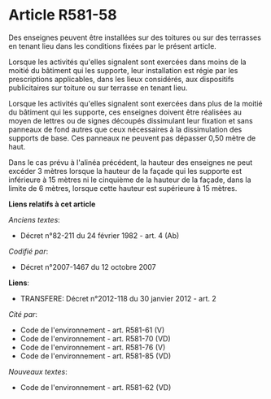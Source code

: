 # Article R581-58

Des enseignes peuvent être installées sur des toitures ou sur des terrasses en tenant lieu dans les conditions fixées par le
présent article.

Lorsque les activités qu'elles signalent sont exercées dans moins de la moitié du bâtiment qui les supporte, leur
installation est régie par les prescriptions applicables, dans les lieux considérés, aux dispositifs publicitaires sur
toiture ou sur terrasse en tenant lieu.

Lorsque les activités qu'elles signalent sont exercées dans plus de la moitié du bâtiment qui les supporte, ces enseignes
doivent être réalisées au moyen de lettres ou de signes découpés dissimulant leur fixation et sans panneaux de fond autres
que ceux nécessaires à la dissimulation des supports de base. Ces panneaux ne peuvent pas dépasser 0,50 mètre de haut.

Dans le cas prévu à l'alinéa précédent, la hauteur des enseignes ne peut excéder 3 mètres lorsque la hauteur de la façade qui
les supporte est inférieure à 15 mètres ni le cinquième de la hauteur de la façade, dans la limite de 6 mètres, lorsque cette
hauteur est supérieure à 15 mètres.

**Liens relatifs à cet article**

_Anciens textes_:

  - Décret n°82-211 du 24 février 1982 - art. 4 (Ab)

_Codifié par_:

  - Décret n°2007-1467 du 12 octobre 2007

**Liens**:

  - TRANSFERE: Décret n°2012-118 du 30 janvier 2012 - art. 2

_Cité par_:

  - Code de l'environnement - art. R581-61 (V)
  - Code de l'environnement - art. R581-70 (VD)
  - Code de l'environnement - art. R581-76 (V)
  - Code de l'environnement - art. R581-85 (VD)

_Nouveaux textes_:

  - Code de l'environnement - art. R581-62 (VD)
